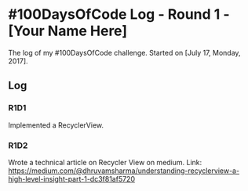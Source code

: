 # #100DaysOfCode Log - Round 1 - [Your Name Here]

The log of my #100DaysOfCode challenge. Started on [July 17, Monday, 2017].

## Log

### R1D1 
Implemented a RecyclerView.

### R1D2
Wrote a technical article on Recycler View on medium. Link: https://medium.com/@dhruvamsharma/understanding-recyclerview-a-high-level-insight-part-1-dc3f81af5720
